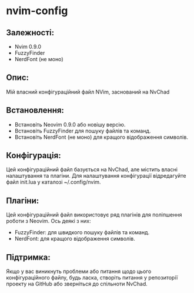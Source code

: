 # nvim-config
## Залежності:
- Nvim 0.9.0
- FuzzyFinder
- NerdFont (не моно)
## Опис:
Мій власний конфігураційний файл NVim, заснований на NvChad
## Встановлення:
- Встановіть Neovim 0.9.0 або новішу версію.
- Встановіть FuzzyFinder для пошуку файлів та команд.
- Встановіть NerdFont (не моно) для кращого відображення символів.
## Конфігурація:
Цей конфігураційний файл базується на NvChad, але містить власні налаштування та плагіни. Для налаштування конфігурації відредагуйте файл init.lua у каталозі ~/.config/nvim.
## Плагіни:
Цей конфігураційний файл використовує ряд плагінів для поліпшення роботи з Neovim. Ось деякі з них:
- FuzzyFinder: для швидкого пошуку файлів та команд.
- NerdFont: для кращого відображення символів.
## Підтримка:
Якщо у вас виникнуть проблеми або питання щодо цього конфігураційного файлу, будь ласка, створіть питання у репозиторії проекту на GitHub або зверніться до спільноти NvChad.
